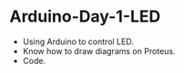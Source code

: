 # Arduino-Day-1-LED
  - Using Arduino to control LED.
  - Know how to draw diagrams on Proteus.
  - Code.
